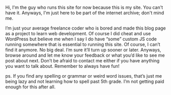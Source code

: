 Hi, I'm the guy who runs this site for now because this is my site. You can't have it. Anyways, I'm just here to be part of the internet archive; don't mind me.

I’m just your average freelance coder who is bored and made this blog page as a project to learn web development. Of course I did cheat and use WordPress but believe me when I say I do have “some” custom JS code running somewhere that is essential to running this site. Of course, I can’t find it anymore. No big deal. I’m sure it’ll turn up sooner or later. Anyways, browse around and let me know your feedback or what you’d like to see me post about next. Don’t be afraid to contact me either if you have anything you want to talk about. Remember to always have fun!

ps. If you find any spelling or grammar or weird word issues, that’s just me being lazy and not learning how to spell past 5th grade. I’m not getting paid enough for this after all.